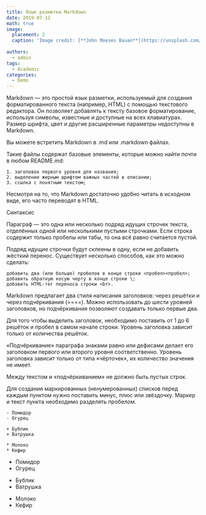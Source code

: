 ```yaml
---
title: Язык разметки Markdown
date: 2019-07-12
math: true
image:
  placement: 2
  caption: 'Image credit: [**John Moeses Bauan**](https://unsplash.com/photos/OGZtQF8iC0g)'
  
authors:
  - admin
tags:
  - Academic
categories:
  - Demo
---
```


Markdown — это простой язык разметки, используемый для создания форматированного текста (например, HTML) с помощью текстового редактора. Он позволяет добавлять к тексту базовое форматирование, используя символы, известные и доступные на всех клавиатурах. Размер шрифта, цвет и другие расширенные параметры недоступны в Markdown.

Вы можете встретить Markdown в .md или .markdown файлах.

Такие файлы содержат базовые элементы, которые можно найти почти в любом README.md:

    1. заголовок первого уровня для названия;
    2. выделение жирным шрифтом важных частей в описании;
    3. ссылка с понятным текстом;
    
Несмотря на то, что Markdown достаточно удобно читать в исходном виде, его часто переводят в HTML. 

Синтаксис

Параграф — это одна или несколько подряд идущих строчек текста, отделённых одной или несколькими пустыми строчками. Если строка содержит только пробелы или табы, то она всё равно считается пустой.

Подряд идущие строчки будут склеены в одну, если не добавить жёсткий перенос. Существует несколько способов, как это можно сделать:

    добавить два (или больше) пробелов в конце строки <пробел><пробел>;
    добавить обратную косую черту в конце строки \;
    добавить HTML-тег переноса строки <br>.
    
Markdown предлагает два стиля написания заголовков: через решётки и через подчёркивания (====). Можно использовать до шести уровней заголовков, но подчёркивания позволяют создавать только первые два.
    
Для того чтобы выделить заголовок, необходимо поставить от 1 до 6 решёток и пробел в самом начале строки. Уровень заголовка зависит только от количества решёток.

«Подчёркивание» параграфа знаками равно или дефисами делает его заголовком первого или второго уровня соответственно. Уровень заголовка зависит только от типа «чёрточек», их количество значения не имеет.

Между текстом и «подчёркиванием» не должно быть пустых строк.

Для создания маркированных (ненумерованных) списков перед каждым пунктом нужно поставить минус, плюс или звёздочку. Маркер и текст пункта необходимо разделять пробелом.

```MD
- Помидор
- Огурец

+ Бублик
+ Ватрушка

* Молоко
* Кефир
```

- Помидор
- Огурец

+ Бублик
+ Ватрушка

* Молоко
* Кефир
